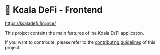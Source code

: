 # 🐨 Koala DeFi - Frontend

https://koaladefi.finance/

This project contains the main features of the Koala DeFi application.

If you want to contribute, please refer to the [contributing guidelines](./CONTRIBUTING.md) of this project.
